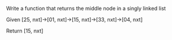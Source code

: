 Write a function that returns the middle node in a singly linked list

Given [25, nxt]->[01, nxt]->[15, nxt]->[33, nxt]->[04, nxt]

Return [15, nxt]